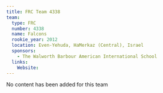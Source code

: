 ```yaml
---
title: FRC Team 4338
team:
  type: FRC
  number: 4338
  name: Falcons
  rookie_year: 2012
  location: Even-Yehuda, HaMerkaz (Central), Israel
  sponsors:
    - The Walworth Barbour American International School
  links:
    Website: 
---
```

No content has been added for this team